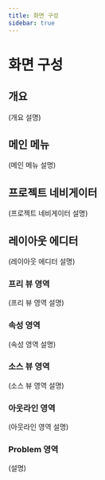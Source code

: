 ```yaml
---
title: 화면 구성
sidebar: true
---
```


# 화면 구성

## 개요
(개요 설명)

## 메인 메뉴
(메인 메뉴 설명)

## 프로젝트 네비게이터
(프로젝트 네비게이터 설명)

## 레이아웃 에디터
(레이아웃 에디터 설명)

### 프리 뷰 영역
(프리 뷰 영역 설명)

### 속성 영역
(속성 영역 설명)

### 소스 뷰 영역
(소스 뷰 영역 설명)

### 아웃라인 영역
(아웃라인 영역 설명)

### Problem 영역
(설명)
